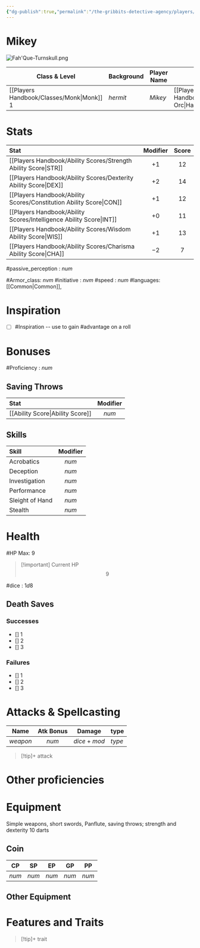 ```yaml
---
{"dg-publish":true,"permalink":"/the-gribbits-detective-agency/players/fah-que-turnskull/","tags":["PC, player, character_sheet"],"noteIcon":""}
---
```


# Mikey

![Fah'Que-Turnskull.png](/img/user/Attachments/Images/Fah'Que-Turnskull.png)

| Class & Level | Background | Player Name | Race         | Alignment |
| ------------- | ---------- | ----------- | ------------ | --------- |
| [[Players Handbook/Classes/Monk\|Monk]] $1$       | *hermit*   | *Mikey*       | [[Players Handbook/Races/Half-Orc\|Half-Orc]] |     *alignment*    |

# Stats

| Stat                                | Modifier | Score |
|:----------------------------------- |:--------:|:-----:|
| [[Players Handbook/Ability Scores/Strength Ability Score\|STR]]     |   $+1$   |  $12$ |
| [[Players Handbook/Ability Scores/Dexterity Ability Score\|DEX]]    |   $+2$   | $14$
| [[Players Handbook/Ability Scores/Constitution Ability Score\|CON]] |   $+1$  | $12$  |
| [[Players Handbook/Ability Scores/Intelligence Ability Score\|INT]] |   $+0$   | $11$  |
| [[Players Handbook/Ability Scores/Wisdom Ability Score\|WIS]]       |   $+1$   | $13$
| [[Players Handbook/Ability Scores/Charisma Ability Score\|CHA]]     |   $-2$   | $7$  |

#passive_perception : $num$

#Armor_class: $nvm$
#initiative : $nvm$
#speed : $num$
#languages: [[Common\|Common]],

# Inspiration

- [ ] #Inspiration -- use to gain #advantage on a roll

# Bonuses

#Proficiency : $num$

## Saving Throws

| Stat                                | Modifier |
|:----------------------------------- |:--------:|
| [[Ability Score\|Ability Score]]    | $num$     |


## Skills

| Skill           | Modifier |
|:--------------- |:--------:|
| Acrobatics      |   $num$    |
| Deception       |   $num$    |
| Investigation   |   $num$    |
| Performance     |   $num$    |
| Sleight of Hand |   $num$    |
| Stealth         |   $num$    |

# Health

#HP Max: $9$ 

> [!important] Current HP
>$$9$$


#dice : $1d8$ 

## Death Saves

### Successes

- [] 1
- [] 2
- [] 3

### Failures

- [] 1
- [] 2
- [] 3

# Attacks & Spellcasting

| Name       | Atk Bonus | Damage  | type     |
| ---------- |:---------:| ------- | -------- |
| *weapon* |   $num$    | $dice + mod$ | *type* |

> [!tip]+ attack
> 

# Other proficiencies

# Equipment
Simple weapons, short swords, Panflute, saving throws; strength and dexterity 10 darts
## Coin

| CP  | SP  | EP  | GP  | PP  |
| --- | --- | --- | --- | --- |
| $num$ | $num$ | $num$ | $num$ | $num$    |

## Other Equipment

# Features and Traits

>[!tip]+ trait
>

